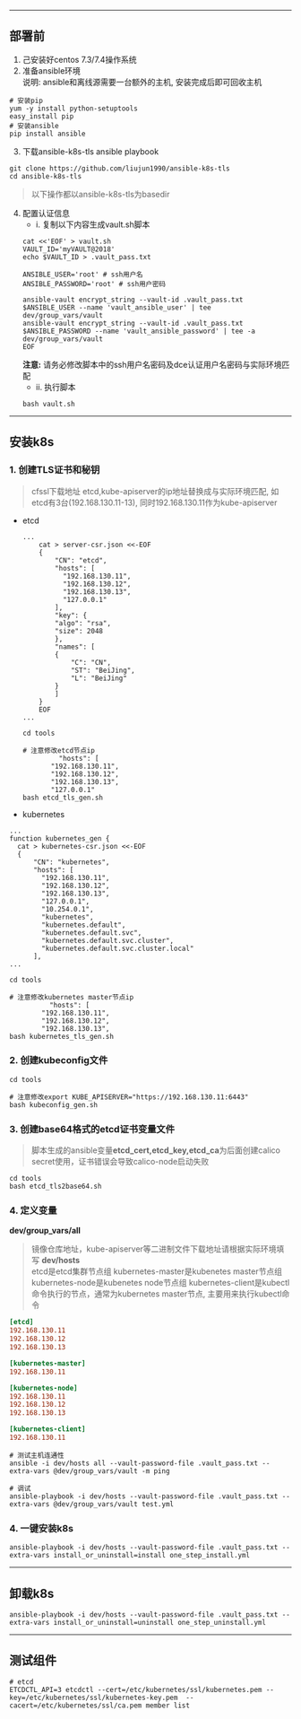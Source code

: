 -------------------------------------------------------------------------------
## 部署前 ##
1. 己安装好centos 7.3/7.4操作系统
2. 准备ansible环境  
说明: ansible和离线源需要一台额外的主机, 安装完成后即可回收主机

``` shell
# 安装pip
yum -y install python-setuptools
easy_install pip
# 安装ansible
pip install ansible
```

3. 下载ansible-k8s-tls ansible playbook
``` shell
git clone https://github.com/liujun1990/ansible-k8s-tls
cd ansible-k8s-tls
```
> 以下操作都以ansible-k8s-tls为basedir

4. 配置认证信息
	- i. 复制以下内容生成vault.sh脚本
	``` shell
	cat <<'EOF' > vault.sh
	VAULT_ID='myVAULT@2018'
	echo $VAULT_ID > .vault_pass.txt

	ANSIBLE_USER='root' # ssh用户名
	ANSIBLE_PASSWORD='root' # ssh用户密码

	ansible-vault encrypt_string --vault-id .vault_pass.txt $ANSIBLE_USER --name 'vault_ansible_user' | tee dev/group_vars/vault
	ansible-vault encrypt_string --vault-id .vault_pass.txt $ANSIBLE_PASSWORD --name 'vault_ansible_password' | tee -a dev/group_vars/vault
	EOF
	```
	**注意:** 请务必修改脚本中的ssh用户名密码及dce认证用户名密码与实际环境匹配
	- ii. 执行脚本
	``` shell
	bash vault.sh
	```
  

-------------------------------------------------------------------------------
## 安装k8s ##
### 1. 创建TLS证书和秘钥 ###
> cfssl下载地址
> etcd,kube-apiserver的ip地址替换成与实际环境匹配, 如etcd有3台(192.168.130.11-13), 同时192.168.130.11作为kube-apiserver
 - etcd

   ```shell
   ...
       cat > server-csr.json <<-EOF
       {
           "CN": "etcd",
           "hosts": [
             "192.168.130.11",
             "192.168.130.12",
             "192.168.130.13",
             "127.0.0.1"
           ],
           "key": {
           "algo": "rsa",
           "size": 2048
           },
           "names": [
           {
               "C": "CN",
               "ST": "BeiJing",
               "L": "BeiJing"
           }
           ]
       }
       EOF
   ...
   ```

   ```shell
   cd tools
   
   # 注意修改etcd节点ip 
   			"hosts": [
   	      "192.168.130.11",
   	      "192.168.130.12",
   	      "192.168.130.13",
   	      "127.0.0.1"
   bash etcd_tls_gen.sh
   ```

   

 - kubernetes

  ```shell
  ...
  function kubernetes_gen {
  	cat > kubernetes-csr.json <<-EOF
  	{
  	    "CN": "kubernetes",
  	    "hosts": [
  	      "192.168.130.11",
  	      "192.168.130.12",
  	      "192.168.130.13",
  	      "127.0.0.1",
  	      "10.254.0.1",
  	      "kubernetes",
  	      "kubernetes.default",
  	      "kubernetes.default.svc",
  	      "kubernetes.default.svc.cluster",
  	      "kubernetes.default.svc.cluster.local"
  	    ],
  ...
  ```

  ```shell
  cd tools
  
  # 注意修改kubernetes master节点ip
  			"hosts": [
  	      "192.168.130.11",
  	      "192.168.130.12",
  	      "192.168.130.13",
  bash kubernetes_tls_gen.sh
  ```



### 2. 创建kubeconfig文件 ###
``` shell
cd tools

# 注意修改export KUBE_APISERVER="https://192.168.130.11:6443"
bash kubeconfig_gen.sh
```
### 3. 创建base64格式的etcd证书变量文件 ###
> 脚本生成的ansible变量**etcd_cert,etcd_key,etcd_ca**为后面创建calico secret使用，证书错误会导致calico-node启动失败
``` shell
cd tools
bash etcd_tls2base64.sh
```
### 4. 定义变量 ###
**dev/group_vars/all**    
> 镜像仓库地址，kube-apiserver等二进制文件下载地址请根据实际环境填写
**dev/hosts**  
> etcd是etcd集群节点组
> kubernetes-master是kubenetes master节点组
> kubernetes-node是kubenetes node节点组
> kubernetes-client是kubectl命令执行的节点，通常为kubernetes master节点, 主要用来执行kubectl命令
``` ini
[etcd]
192.168.130.11
192.168.130.12
192.168.130.13

[kubernetes-master]
192.168.130.11

[kubernetes-node]
192.168.130.11
192.168.130.12
192.168.130.13

[kubernetes-client]
192.168.130.11
```
```
# 测试主机连通性
ansible -i dev/hosts all --vault-password-file .vault_pass.txt --extra-vars @dev/group_vars/vault -m ping

# 调试
ansible-playbook -i dev/hosts --vault-password-file .vault_pass.txt --extra-vars @dev/group_vars/vault test.yml
```
### 4. 一键安装k8s ###
``` shell
ansible-playbook -i dev/hosts --vault-password-file .vault_pass.txt --extra-vars install_or_uninstall=install one_step_install.yml
```



-------------------------------------------------------------------------------
## 卸载k8s ##
``` shell
ansible-playbook -i dev/hosts --vault-password-file .vault_pass.txt --extra-vars install_or_uninstall=uninstall one_step_uninstall.yml
```



-------------------------------------------------------------------------------
## 测试组件 ## 
```shell
# etcd
ETCDCTL_API=3 etcdctl --cert=/etc/kubernetes/ssl/kubernetes.pem --key=/etc/kubernetes/ssl/kubernetes-key.pem  --cacert=/etc/kubernetes/ssl/ca.pem member list
```
